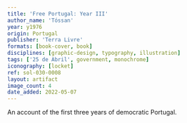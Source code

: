 ```yaml
---
title: 'Free Portugal: Year III'
author_name: 'Tóssan'
year: y1976
origin: Portugal
publisher: 'Terra Livre'
formats: [book-cover, book]
disciplines: [graphic-design, typography, illustration]
tags: ['25 de Abril', government, monochrome]
iconography: [locket]
ref: sol-030-0008
layout: artifact
image_count: 4
date_added: 2022-05-07
---
```

An account of the first three years of democratic Portugal.
